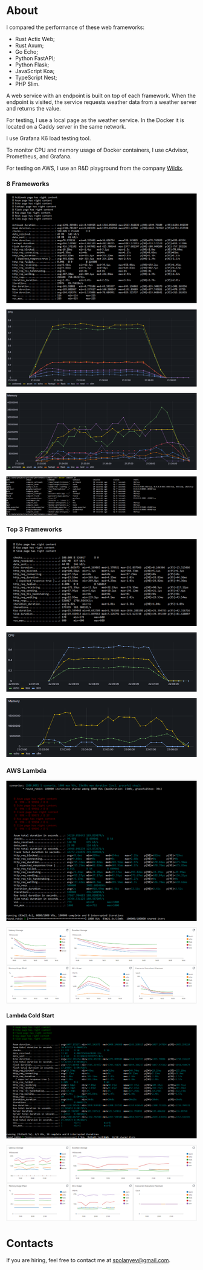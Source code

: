 # About

I compared the performance of these web frameworks:
* Rust Actix Web;
* Rust Axum;
* Go Echo;
* Python FastAPI;
* Python Flask;
* JavaScript Koa;
* TypeScript Nest;
* PHP Slim.

A web service with an endpoint is built on top of each framework. When the endpoint is visited, the service requests weather data from a weather server and returns the value.

For testing, I use a local page as the weather service. In the Docker it is located on a Caddy server in the same network.

I use Grafana K6 load testing tool.

To monitor CPU and memory usage of Docker containers, I use cAdvisor, Prometheus, and Grafana.

For testing on AWS, I use an R&D playground from the company [Wildix](https://www.wildix.com/).

### 8 Frameworks

![Response Time](https://github.com/spolanyev/performance-comparison/blob/main/k6-summary.png?raw=true)

![CPU Consumption](https://github.com/spolanyev/performance-comparison/blob/main/grafana-docker-cpu.png?raw=true)

![Memory Consumption](https://github.com/spolanyev/performance-comparison/blob/main/grafana-docker-memory.png?raw=true)

![Containers](https://github.com/spolanyev/performance-comparison/blob/main/containers.png?raw=true)

### Top 3 Frameworks

![Top 3 Response Time](https://github.com/spolanyev/performance-comparison/blob/main/k6-summary-top-3.png?raw=true)

![Top 3 CPU Consumption](https://github.com/spolanyev/performance-comparison/blob/main/grafana-docker-cpu-top-3.png?raw=true)

![Top 3 Memoru Consumption](https://github.com/spolanyev/performance-comparison/blob/main/grafana-docker-memory-top-3.png?raw=true)

### AWS Lambda

![Lambda 128 K6 Total Duration](https://github.com/spolanyev/performance-comparison/blob/main/k6-lambda-128mb-total-duration.png?raw=true)

![Lambda 128 CloudWatch Metrics](https://github.com/spolanyev/performance-comparison/blob/main/cloudwatch-lambda-128mb-total-duration.png?raw=true)

#### Lambda Cold Start

![Lambda 128 K6 Cold Start](https://github.com/spolanyev/performance-comparison/blob/main/k6-lambda-128mb-cold-start.png?raw=true)

![Lambda 128 CloudWatch Cold Start](https://github.com/spolanyev/performance-comparison/blob/main/cloudwatch-lambda-128mb-cold-start.png?raw=true)


# Contacts

If you are hiring, feel free to contact me at [spolanyev@gmail.com](mailto:spolanyev@gmail.com?subject=Vacancy).
